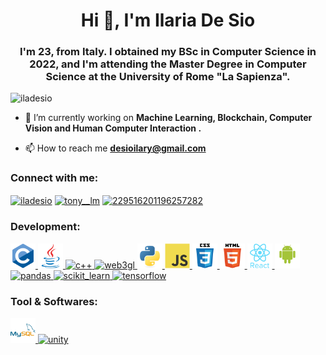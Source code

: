 # <h1 align="center">Hi 👋, I'm Ilaria De Sio</h1>
<h3 align="center">
  I'm 23, from Italy. I obtained my BSc in Computer Science in 2022, and I'm
  attending the Master Degree in Computer Science at the University of Rome "La Sapienza".
</h3>

<p align="left">
  <img
    src="https://komarev.com/ghpvc/?username=iladesio"
    alt="iladesio"
  />
</p>

- 🔭 I’m currently working on **Machine Learning, Blockchain, Computer Vision and Human Computer Interaction .** 

- 📫 How to reach me
**desioilary@gmail.com**
<h3 align="left">Connect with me:</h3>
<p align="left">
  <a href="https://www.linkedin.com/in/ilaria-de-sio/" target="blank"><img align="center" src="https://raw.githubusercontent.com/rahuldkjain/github-profile-readme-generator/master/src/images/icons/Social/linked-in-alt.svg" alt="iladesio" height="30" width="40"/></a>
<a href="https://instagram.com/ilariadesio_" target="blank"><img align="center" src="https://raw.githubusercontent.com/rahuldkjain/github-profile-readme-generator/master/src/images/icons/Social/instagram.svg" alt="tony__lm" height="30" width="40" /></a>
  <a href="https://discord.gg/790478358814261272" target="blank"><img align="center" src="https://raw.githubusercontent.com/rahuldkjain/github-profile-readme-generator/master/src/images/icons/Social/discord.svg" alt="229516201196257282" height="30" width="40" /></a>
</p>
<h3 align="left">Development:</h3>
<p align="left">
  <a href="https://www.cprogramming.com/" target="_blank" rel="noreferrer">
    <img
      src="https://raw.githubusercontent.com/devicons/devicon/master/icons/c/c-original.svg"
      alt="c"
      width="40"
      height="40"
    />
  </a>
  <a href="https://www.java.com" target="_blank" rel="noreferrer">
    <img
      src="https://raw.githubusercontent.com/devicons/devicon/master/icons/java/java-original.svg"
      alt="java"
      width="40"
      height="40"
    />
  </a>
   <a href="https://cplusplus.com" target="_blank" rel="noreferrer">
    <img
      src="https://upload.wikimedia.org/wikipedia/commons/1/18/ISO_C%2B%2B_Logo.svg"
      alt="c++"
      width="40"
      height="40"
    />
  </a>
  <a href="https://get.webgl.org" target="_blank" rel="noreferrer">
    <img
      src="https://upload.wikimedia.org/wikipedia/commons/2/25/WebGL_Logo.svg"
      alt="web3gl"
      width="40"
      height="40"
    />
  </a>
  <a href="https://www.python.org" target="_blank" rel="noreferrer">
    <img
      src="https://raw.githubusercontent.com/devicons/devicon/master/icons/python/python-original.svg"
      alt="python"
      width="40"
      height="40"
    />
  </a>
  <a
  href="https://developer.mozilla.org/en-US/docs/Web/JavaScript"
  target="_blank"
  rel="noreferrer"
>
  <img
    src="https://raw.githubusercontent.com/devicons/devicon/master/icons/javascript/javascript-original.svg"
    alt="javascript"
    width="40"
    height="40"
  />
</a>
    <a href="https://www.w3schools.com/css/" target="_blank" rel="noreferrer">
    <img
      src="https://raw.githubusercontent.com/devicons/devicon/master/icons/css3/css3-original-wordmark.svg"
      alt="css3"
      width="40"
      height="40"
    />
  </a>
  <a href="https://www.w3.org/html/" target="_blank" rel="noreferrer">
    <img
      src="https://raw.githubusercontent.com/devicons/devicon/master/icons/html5/html5-original-wordmark.svg"
      alt="html5"
      width="40"
      height="40"
    />
  </a>
  <a href="https://reactjs.org/" target="_blank" rel="noreferrer">
    <img
      src="https://raw.githubusercontent.com/devicons/devicon/master/icons/react/react-original-wordmark.svg"
      alt="react"
      width="40"
      height="40"
    />
  </a>
    <a href="https://developer.android.com" target="_blank" rel="noreferrer">
    <img
      src="https://raw.githubusercontent.com/devicons/devicon/master/icons/android/android-original-wordmark.svg"
      alt="android"
      width="40"
      height="40"
    />
  </a>
    <a href="https://pandas.pydata.org/" target="_blank" rel="noreferrer">
    <img
      src="https://pandas.pydata.org/static/img/pandas_mark_white.svg"
      alt="pandas"
      width="40"
      height="40"
    />
  </a>
  <a href="https://scikit-learn.org/" target="_blank" rel="noreferrer">
    <img
      src="https://upload.wikimedia.org/wikipedia/commons/0/05/Scikit_learn_logo_small.svg"
      alt="scikit_learn"
      width="40"
      height="40"
    />
  </a>
  <a href="https://www.tensorflow.org" target="_blank" rel="noreferrer">
    <img
      src="https://www.vectorlogo.zone/logos/tensorflow/tensorflow-icon.svg"
      alt="tensorflow"
      width="40"
      height="40"
    />
  </a>
</p>

<h3 align="left">Tool & Softwares:</h3>
<p align="left">
  
  <a href="https://www.mysql.com/" target="_blank" rel="noreferrer">
    <img
      src="https://raw.githubusercontent.com/devicons/devicon/master/icons/mysql/mysql-original-wordmark.svg"
      alt="mysql"
      width="40"
      height="40"
    />
  </a>
  <a href="https://unity.com/" target="_blank" rel="noreferrer">
    <img
      src="https://preview.redd.it/tu3gt6ysfxq71.png?auto=webp&s=10ab55d9dc09e7ed6ea59bd5916800a5272d5969"
      alt="unity"
      width="40"
      height="40"
    />
  </a>
    
